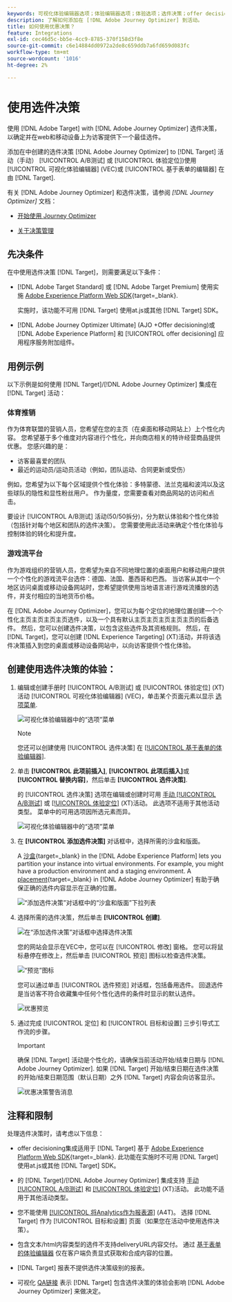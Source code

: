 ```yaml
---
keywords: 可视化体验编辑器选项；体验编辑器选项；体验选项；选件决策；offer decisioning;ajorey optimizer
description: 了解如何添加在 [!DNL Adobe Journey Optimizer] 到活动。
title: 如何使用优惠决策？
feature: Integrations
exl-id: cec46d5c-bb5e-4cc9-8785-370f158d3f8e
source-git-commit: c6e14884dd0972a2de8c659ddb7a6fd659d083fc
workflow-type: tm+mt
source-wordcount: '1016'
ht-degree: 2%

---
```


# 使用选件决策

使用 [!DNL Adobe Target] with [!DNL Adobe Journey Optimizer] 选件决策，以确定并在web和移动设备上为访客提供下一个最佳选件。

添加在中创建的选件决策 [!DNL Adobe Journey Optimizer] to [!DNL Target] 活动（手动） [!UICONTROL A/B测试] 或 [!UICONTROL 体验定位])使用 [!UICONTROL 可视化体验编辑器] (VEC)或 [!UICONTROL 基于表单的编辑器] 在由 [!DNL Target].

有关 [!DNL Adobe Journey Optimizer] 和选件决策，请参阅 *[!DNL Journey Optimizer]* 文档：

* [开始使用 Journey Optimizer](https://experienceleague.adobe.com/docs/journey-optimizer/using/get-started/get-started.html)

* [关于决策管理](https://experienceleague.adobe.com/docs/journey-optimizer/using/offer-decisioning/get-started-decision/starting-offer-decisioning.html)

## 先决条件

在中使用选件决策 [!DNL Target]，则需要满足以下条件：

* [!DNL Adobe Target Standard] 或 [!DNL Adobe Target Premium] 使用实施 [Adobe Experience Platform Web SDK](https://developer.adobe.com/target/implement/client-side/aep-web-sdk/){target=_blank}.

   实施时，该功能不可用 [!DNL Target] 使用at.js或其他 [!DNL Target] SDK。

* [!DNL Adobe Journey Optimizer Ultimate] (AJO +Offer decisioning)或 [!DNL Adobe Experience Platform] 和 [!UICONTROL offer decisioning] 应用程序服务附加组件。

## 用例示例

以下示例是如何使用 [!DNL Target]/[!DNL Adobe Journey Optimizer] 集成在 [!DNL Target] 活动：

### 体育推销

作为体育联盟的营销人员，您希望在您的主页（在桌面和移动网站上）上个性化内容。 您希望基于多个维度对内容进行个性化，并向商店相关的特许经营商品提供优惠。 您感兴趣的是：

* 访客最喜爱的团队
* 最近的运动员/运动员活动（例如，团队运动、合同更新或受伤）

例如，您希望为以下每个区域提供个性化体验：多特蒙德、法兰克福和波鸿以及这些球队的隐性和显性粉丝用户。 作为量度，您需要查看对商品网站的访问和点击。

要设计 [!UICONTROL A/B测试] 活动(50/50拆分)，分为默认体验和个性化体验（包括针对每个地区和团队的选件决策）。 您需要使用此活动来确定个性化体验与控制体验的转化和提升度。

### 游戏流平台

作为游戏组织的营销人员，您希望为来自不同地理位置的桌面用户和移动用户提供一个个性化的游戏流平台选件：德国、法国、墨西哥和巴西。 当访客从其中一个地区访问桌面或移动设备网站时，您希望提供使用当地语言进行游戏流播放的选件，并支付相应的当地货币价格。

在 [!DNL Adobe Journey Optimizer]，您可以为每个定位的地理位置创建一个个性化主页主页主页主页选件，以及一个具有默认主页主页主页主页主页的后备选件。 然后，您可以创建选件决策，以包含这些选件及其资格规则。 然后，在 [!DNL Target]，您可以创建 [!DNL Experience Targeting] (XT)活动，并将该选件决策插入到您的桌面或移动设备网站中，以向访客提供个性化体验。

## 创建使用选件决策的体验：

1. 编辑或创建手册时 [!UICONTROL A/B测试] 或 [!UICONTROL 体验定位] (XT)活动 [!UICONTROL 可视化体验编辑器] (VEC)，单击某个页面元素以显示 [选项菜单](/help/main/c-experiences/c-visual-experience-composer/viztarget-options.md).

   ![可视化体验编辑器中的“选项”菜单](assets/options-menu1.png)

   >[!NOTE]
   >
   >您还可以创建使用 [!UICONTROL 选件决策] 在 [[!UICONTROL 基于表单的体验编辑器]](/help/main/c-experiences/form-experience-composer.md).

1. 单击 **[!UICONTROL 此项前插入]**, **[!UICONTROL 此项后插入]**&#x200B;或 **[!UICONTROL 替换内容]**，然后单击 **[!UICONTROL 选件决策]**.

   的 [!UICONTROL 选件决策] 选项在编辑或创建时可用 [手动 [!UICONTROL A/B测试]](/help/main/c-activities/t-test-ab/test-ab.md#types) 或 [[!UICONTROL 体验定位]](/help/main/c-activities/t-experience-target/experience-target.md) (XT)活动。 此选项不适用于其他活动类型。 菜单中的可用选项因所选元素而异。

   ![可视化体验编辑器中的“选项”菜单](assets/options-menu.png)

1. 在 **[!UICONTROL 添加选件决策]** 对话框中，选择所需的沙盒和版面。

   A [沙盒](https://experienceleague.adobe.com/docs/experience-platform/sandbox/ui/overview.html){target=_blank} in the [!DNL Adobe Experience Platform] lets you partition your instance into virtual environments. For example, you might have a production environment and a staging environment. A [placement](https://experienceleague.adobe.com/docs/journey-optimizer/using/offer-decisioning/create-components/creating-placements.html){target=_blank} in [!DNL Adobe Journey Optimizer] 有助于确保正确的选件内容显示在正确的位置。

   ![“添加选件决策”对话框中的“沙盒和版面”下拉列表](/help/main/c-integrating-target-with-mac/ajo/assets/sandbox-placement.png)

1. 选择所需的选件决策，然后单击 **[!UICONTROL 创建]**.

   ![在“添加选件决策”对话框中选择选件决策](assets/offer-decision.png)

   您的网站会显示在VEC中，您可以在 [!UICONTROL 修改] 窗格。 您可以将鼠标悬停在修改上，然后单击 [!UICONTROL 预览] 图标以检查选件决策。

   ![“预览”图标](assets/preview-icon.png)

   您可以通过单击 [!UICONTROL 选件预览] 对话框，包括备用选件。 回退选件是当访客不符合收藏集中任何个性化选件的条件时显示的默认选件。

   ![优惠预览](assets/offer-preview.png)

1. 通过完成 [!UICONTROL 定位] 和 [!UICONTROL 目标和设置] 三步引导式工作流的步骤。

   >[!IMPORTANT]
   >
   >确保 [!DNL Target] 活动是个性化的，请确保当前活动开始/结束日期与 [!DNL Adobe Journey Optimizer]. 如果 [!DNL Target] 开始/结束日期在选件决策的开始/结束日期范围（默认日期）之外 [!DNL Target] 内容会向访客显示。

   ![优惠决策警告消息](/help/main/c-integrating-target-with-mac/ajo/assets/offer-decision-warning.png)

## 注释和限制

处理选件决策时，请考虑以下信息：

* offer decisioning集成适用于 [!DNL Target] 基于 [Adobe Experience Platform Web SDK](https://developer.adobe.com/target/implement/client-side/aep-web-sdk/){target=_blank}. 此功能在实施时不可用 [!DNL Target] 使用at.js或其他 [!DNL Target] SDK。

* 的 [!DNL Target]/[!DNL Adobe Journey Optimizer] 集成支持 [手动 [!UICONTROL A/B测试]](/help/main/c-activities/t-test-ab/test-ab.md#types) 和 [[!UICONTROL 体验定位]](/help/main/c-activities/t-experience-target/experience-target.md) (XT)活动。 此功能不适用于其他活动类型。

* 您不能使用 [[!UICONTROL 将Analytics作为报表源]](/help/main/c-integrating-target-with-mac/a4t/a4t.md) (A4T)。 选择 [!DNL Target] 作为 [!UICONTROL 目标和设置] 页面（如果您在活动中使用选件决策）。

* 包含文本/html内容类型的选件不支持deliveryURL内容交付。 通过 [基于表单的体验编辑器](/help/main/c-experiences/form-experience-composer.md) 仅在客户端负责显式获取和合成内容的位置。

* [!DNL Target] 报表不提供选件决策级别的报表。

* 可视化 [QA链接](/help/main/c-activities/c-activity-qa/activity-qa.md) 表示 [!DNL Target] 包含选件决策的体验会影响 [!DNL Adobe Journey Optimizer] 来做决定。
